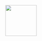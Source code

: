 <div id="header" align="center">
  <img src="[https://media.giphy.com/media/M9gbBd9nbDrOTu1Mqx/giphy.gif](https://media.giphy.com/media/3oz8xD60ymhwF35Xb2/giphy.gif)https://media.giphy.com/media/3oz8xD60ymhwF35Xb2/giphy.gif" width="100"/>
</div>
